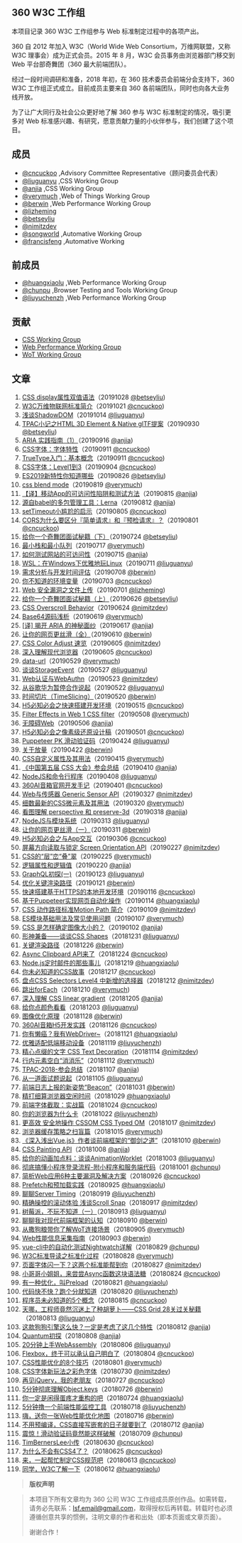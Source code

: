 
## 360 W3C 工作组

本项目记录 360 W3C 工作组参与 Web 标准制定过程中的各项产出。

360 自 2012 年加入 W3C（World Wide Web Consortium，万维网联盟，又称 W3C 理事会）成为正式会员。2015 年 8 月，W3C 会员事务由浏览器部门移交到 Web 平台部奇舞团（360 最大前端团队）。

经过一段时间调研和准备，2018 年初，在 360 技术委员会前端分会支持下，360 W3C 工作组正式成立。目前成员主要来自 360 各前端团队，同时也向各大业务线开放。

为了让广大同行及社会公众更好地了解 360 参与 W3C 标准制定的情况，吸引更多对 Web 标准感兴趣、有研究，愿意贡献力量的小伙伴参与，我们创建了这个项目。
  

## 成员

- [@cncuckoo](https://github.com/cncuckoo) ,Advisory Committee Representative（顾问委员会代表） 
- [@liuguanyu](https://github.com/liuguanyu) ,CSS Working Group 
- [@anjia](https://github.com/anjia) ,CSS Working Group 
- [@verymuch](https://github.com/verymuch) ,Web of Things Working Group 
- [@berwin](https://github.com/Berwin) ,Web Performance Working Group 
- [@lizheming](https://github.com/lizheming) 
- [@betseyliu](https://github.com/betseyliu) 
- [@nimitzdev](https://github.com/NimitzDEV) 
- [@songworld](https://github.com/songworld) ,Automative Working Group 
- [@francisfeng](https://github.com/francisfeng) ,Automative Working


## 前成员

- [@huangxiaolu](https://github.com/huangxiaolu) ,Web Performance Working Group 
- [@chunpu](https://github.com/chunpu) ,Browser Testing and Tools Working Group 
- [@liuyuchenzh](https://github.com/liuyuchenzh) ,Web Performance Working Group


## 贡献

- [CSS Working Group](https://github.com/75team/w3c/blob/master/contributions/CSS_WG.md)
- [Web Performance Working Group](https://github.com/75team/w3c/blob/master/contributions/WebPerf_WG.md)
- [WoT Working Group](https://github.com/75team/w3c/blob/master/contributions/WoT_WG.md)
  


## 文章

1. [CSS display属性双值语法](/articles/20191028_betseyliu_CSS_display属性双值语法.md)（20191028 [@betseyliu](https://github.com/betseyliu))  
1. [W3C万维物联网标准简介](/articles/20191021_cncuckoo_W3C万维物联网标准简介.md)（20191021 [@cncuckoo](https://github.com/cncuckoo))  
1. [浅谈ShadowDOM](/articles/20191014_liuguanyu_浅谈ShadowDOM.md)（20191014 [@liuguanyu](https://github.com/liuguanyu))  
1. [TPAC小记之HTML 3D Element & Native glTF提案](/articles/20190930_betseyliu_TPAC小记之HTML_3D_Element_&_Native_glTF提案.md)（20190930 [@betseyliu](https://github.com/betseyliu))  
1. [ARIA 实践指南（1）](/articles/20190916_anjia_ARIA_实践指南（1）.md)（20190916 [@anjia](https://github.com/anjia))  
1. [CSS字体：字体特性](/articles/20190911_cncuckoo_CSS字体：字体特性.md)（20190911 [@cncuckoo](https://github.com/cncuckoo))  
1. [TrueType入门：基本概念](/articles/20190911_cncuckoo_TrueType入门：基本概念.md)（20190911 [@cncuckoo](https://github.com/cncuckoo))  
1. [CSS字体：Level1到3](/articles/20190904_cncuckoo_CSS字体：Level1到3.md)（20190904 [@cncuckoo](https://github.com/cncuckoo))  
1. [ES2019新特性你知道哪些](/articles/20190826_betseyliu_ES2019新特性你知道哪些.md)（20190826 [@betseyliu](https://github.com/betseyliu))  
1. [css blend mode](/articles/20190819_verymuch_css_blend_mode.md)（20190819 [@verymuch](https://github.com/verymuch))  
1. [【译】移动App的可访问性陷阱和测试方法](/articles/20190815_anjia_【译】移动App的可访问性陷阱和测试方法.md)（20190815 [@anjia](https://github.com/anjia))  
1. [源自babel的多包管理工具：Lerna](/articles/20190812_anjia_源自babel的多包管理工具：Lerna.md)（20190812 [@anjia](https://github.com/anjia))  
1. [setTimeout小尴尬的启示](/articles/20190805_cncuckoo_setTimeout小尴尬的启示.md)（20190805 [@cncuckoo](https://github.com/cncuckoo))  
1. [CORS为什么要区分『简单请求』和『预检请求』？](/articles/20190801_cncuckoo_CORS为什么要区分『简单请求』和『预检请求』？.md)（20190801 [@cncuckoo](https://github.com/cncuckoo))  
1. [给你一个奇舞团面试秘籍（下）](/articles/20190724_betseyliu_给你一个奇舞团面试秘籍（下）.md)（20190724 [@betseyliu](https://github.com/betseyliu))  
1. [最小栈和最小队列](/articles/20190717_verymuch_最小栈和最小队列.md)（20190717 [@verymuch](https://github.com/verymuch))  
1. [如何测试网站的可访问性](/articles/20190715_anjia_如何测试网站的可访问性.md)（20190715 [@anjia](https://github.com/anjia))  
1. [WSL：在Windows下优雅地玩Linux](/articles/20190711_liuguanyu_WSL：在Windows下优雅地玩Linux.md)（20190711 [@liuguanyu](https://github.com/liuguanyu))  
1. [需求分析与开发时间评估](/articles/20190708_berwin_需求分析与开发时间评估.md)（20190708 [@berwin](https://github.com/Berwin))  
1. [你不知道的环境变量](/articles/20190703_cncuckoo_你不知道的环境变量.md)（20190703 [@cncuckoo](https://github.com/cncuckoo))  
1. [Web 安全漏洞之文件上传](/articles/20190701_lizheming_Web_安全漏洞之文件上传.md)（20190701 [@lizheming](https://github.com/lizheming))  
1. [给你一个奇舞团面试秘籍（上）](/articles/20190626_betseyliu_给你一个奇舞团面试秘籍（上）.md)（20190626 [@betseyliu](https://github.com/betseyliu))  
1. [CSS Overscroll Behavior](/articles/20190624_NimitzDEV_CSS_Overscroll_Behavior.md)（20190624 [@nimitzdev](https://github.com/NimitzDEV))  
1. [Base64源码浅析](/articles/20190619_verymuch_Base64源码浅析.md)（20190619 [@verymuch](https://github.com/verymuch))  
1. [[译] 揭开 ARIA 的神秘面纱](/articles/20190617_anjia_[译]_揭开_ARIA_的神秘面纱.md)（20190617 [@anjia](https://github.com/anjia))  
1. [让你的网页更丝滑（全）](/articles/20190610_berwin_让你的网页更丝滑（全）.md)（20190610 [@berwin](https://github.com/Berwin))  
1. [CSS Color Adjust 速览](/articles/20190605_NimitzDEV_CSS_Color_Adjust_速览.md)（20190605 [@nimitzdev](https://github.com/NimitzDEV))  
1. [深入理解现代浏览器](/articles/20190605_cncuckoo_深入理解现代浏览器.md)（20190605 [@cncuckoo](https://github.com/cncuckoo))  
1. [data-url](/articles/20190529_verymuch_data-url.md)（20190529 [@verymuch](https://github.com/verymuch))  
1. [谈谈StorageEvent](/articles/20190527_liuguanyu_谈谈StorageEvent.md)（20190527 [@liuguanyu](https://github.com/liuguanyu))  
1. [Web认证与WebAuthn](/articles/20190523_NimitzDEV_Web认证与WebAuthn.md)（20190523 [@nimitzdev](https://github.com/NimitzDEV))  
1. [从谷歌华为暂停合作说起](/articles/20190522_liuguanyu_从谷歌华为暂停合作说起.md)（20190522 [@liuguanyu](https://github.com/liuguanyu))  
1. [时间切片（TimeSlicing）](/articles/20190520_Berwin_时间切片（TimeSlicing）.md)（20190520 [@berwin](https://github.com/Berwin))  
1. [H5必知必会之快速搭建开发环境](/articles/20190515_cncuckoo_H5必知必会之快速搭建开发环境.md)（20190515 [@cncuckoo](https://github.com/cncuckoo))  
1. [Filter Effects in Web 1 CSS filter](/articles/20190508_verymuch_Filter_Effects_in_Web_1_CSS_filter.md)（20190508 [@verymuch](https://github.com/verymuch))  
1. [无障碍Web](/articles/20190506_anjia_无障碍Web.md)（20190506 [@anjia](https://github.com/anjia))  
1. [H5必知必会之像素级还原设计稿](/articles/20190501_cncuckoo_H5必知必会之像素级还原设计稿.md)（20190501 [@cncuckoo](https://github.com/cncuckoo))  
1. [Puppeteer PK 滑动验证码](/articles/20190424_liuguanyu_Puppeteer_PK_滑动验证码.md)（20190424 [@liuguanyu](https://github.com/liuguanyu))  
1. [关于放量](/articles/20190422_berwin_关于放量.md)（20190422 [@berwin](https://github.com/Berwin))  
1. [CSS自定义属性及其用法](/articles/20190415_verymuch_CSS自定义属性及其用法.md)（20190415 [@verymuch](https://github.com/verymuch))  
1. [《中国第五届 CSS 大会》参会总结](/articles/20190410_anjia_《中国第五届_CSS_大会》参会总结.md)（20190410 [@anjia](https://github.com/anjia))  
1. [NodeJS和命令行程序](/articles/20190408_liuguanyu_NodeJS和命令行程序.md)（20190408 [@liuguanyu](https://github.com/liuguanyu))  
1. [360AI音箱官网开发手记](/articles/20190401_cncuckoo_360AI音箱官网开发手记.md)（20190401 [@cncuckoo](https://github.com/cncuckoo))  
1. [Web与传感器 Generic Sensor API](/articles/20190327_NimitzDEV_Web与传感器_Generic_Sensor_API.md)（20190327 [@nimitzdev](https://github.com/NimitzDEV))  
1. [细数最新的CSS微元素及其用法](/articles/20190320_verymuch_细数最新的CSS微元素及其用法.md)（20190320 [@verymuch](https://github.com/verymuch))  
1. [看图理解 perspective 和 preserve-3d](/articles/20190318_anjia_看图理解_perspective_和_preserve-3d.md)（20190318 [@anjia](https://github.com/anjia))  
1. [NodeJS与模块系统](/articles/20190313_liuguanyu_NodeJS与模块系统.md)（20190313 [@liuguanyu](https://github.com/liuguanyu))  
1. [让你的网页更丝滑（一）](/articles/20190311_berwin_让你的网页更丝滑（一）.md)（20190311 [@berwin](https://github.com/Berwin))  
1. [H5必知必会之与App交互](/articles/20190306_cncuckoo_H5必知必会之与App交互.md)（20190306 [@cncuckoo](https://github.com/cncuckoo))  
1. [屏幕方向读取与锁定 Screen Orientation API](/articles/20190227_nimitzdev_屏幕方向读取与锁定_Screen_Orientation_API.md)（20190227 [@nimitzdev](https://github.com/NimitzDEV))  
1. [CSS的“层”峦“叠”翠](/articles/20190225_verymuch_CSS的“层”峦“叠”翠.md)（20190225 [@verymuch](https://github.com/verymuch))  
1. [逻辑属性和逻辑值](/articles/20190220_anjia_逻辑属性和逻辑值.md)（20190220 [@anjia](https://github.com/anjia))  
1. [GraphQL初探(一)](/articles/20190123_liuguanyu_GraphQL初探(一).md)（20190123 [@liuguanyu](https://github.com/liuguanyu))  
1. [优化关键渲染路径](/articles/20190121_berwin_优化关键渲染路径.md)（20190121 [@berwin](https://github.com/Berwin))  
1. [快速搭建基于HTTPS的本地开发环境](/articles/20190116_cncuckoo_快速搭建基于HTTPS的本地开发环境.md)（20190116 [@cncuckoo](https://github.com/cncuckoo))  
1. [基于Puppeteer实现网页自动化操作](/articles/20190114_huangxiaolu_基于Puppeteer实现网页自动化操作.md)（20190114 [@huangxiaolu](https://github.com/huangxiaolu))  
1. [CSS 动作路径标准Motion Path 简介](/articles/20190109_nimitzdev_CSS_动作路径标准Motion_Path_简介.md)（20190109 [@nimitzdev](https://github.com/NimitzDEV))  
1. [ES模块基础用法及常见使用问题](/articles/20190107_verymuch_ES模块基础用法及常见使用问题.md)（20190107 [@verymuch](https://github.com/verymuch))  
1. [CSS 是怎样确定图像大小的？](/articles/20190102_anjia_CSS_是怎样确定图像大小的？.md)（20190102 [@anjia](https://github.com/anjia))  
1. [形神兼备——谈谈CSS Shapes](/articles/20181231_liuguanyu_形神兼备——谈谈CSS_Shapes.md)（20181231 [@liuguanyu](https://github.com/liuguanyu))  
1. [关键渲染路径](/articles/20181226_berwin_关键渲染路径.md)（20181226 [@berwin](https://github.com/Berwin))  
1. [Async Clipboard API来了](/articles/20181224_cncuckoo_Async_Clipboard_API来了.md)（20181224 [@cncuckoo](https://github.com/cncuckoo))  
1. [Node.js定时邮件的那些事儿](/articles/20181219_huangxiaolu_Node.js定时邮件的那些事儿.md)（20181219 [@huangxiaolu](https://github.com/huangxiaolu))  
1. [你未必知道的CSS故事](/articles/20181217_cncuckoo_你未必知道的CSS故事.md)（20181217 [@cncuckoo](https://github.com/cncuckoo))  
1. [盘点CSS Selectors Level4 中新增的选择器](/articles/20181212_nimitzdev_盘点CSS_Selectors_Level4_中新增的选择器.md)（20181212 [@nimitzdev](https://github.com/NimitzDEV))  
1. [跳出forEach](/articles/20181210_verymuch_跳出forEach.md)（20181210 [@verymuch](https://github.com/verymuch))  
1. [深入理解 CSS linear gradient](/articles/20181205_anjia_深入理解_CSS_linear_gradient.md)（20181205 [@anjia](https://github.com/anjia))  
1. [给你点颜色看看](/articles/20181203_liuguanyu_给你点颜色看看.md)（20181203 [@liuguanyu](https://github.com/liuguanyu))  
1. [图像优化原理](/articles/20181128_berwin_图像优化原理.md)（20181128 [@berwin](https://github.com/Berwin))  
1. [360AI音箱H5开发实践](/articles/20181126_cncuckoo_360AI音箱H5开发实践.md)（20181126 [@cncuckoo](https://github.com/cncuckoo))  
1. [你有懒癌？我有WebDriver~](/articles/20181121_huangxiaolu_你有懒癌？我有WebDriver~.md)（20181121 [@huangxiaolu](https://github.com/huangxiaolu))  
1. [优雅适配低端移动设备](/articles/20181119_liuyuchenzh_优雅适配低端移动设备.md)（20181119 [@liuyuchenzh](https://github.com/liuyuchenzh))  
1. [精心点缀的文字 CSS Text Decoration](/articles/20181114_nimitzdev_精心点缀的文字_CSS_Text_Decoration.md)（20181114 [@nimitzdev](https://github.com/NimitzDEV))  
1. [行内元素空白“消消乐”](/articles/20181112_verymuch_行内元素空白“消消乐”.md)（20181112 [@verymuch](https://github.com/verymuch))  
1. [TPAC-2018-参会总结](/articles/20181107_anjia_TPAC-2018-参会总结.md)（20181107 [@anjia](https://github.com/anjia))  
1. [从一道面试题说起](/articles/20181105_liuguanyu_从一道面试题说起.md)（20181105 [@liuguanyu](https://github.com/liuguanyu))  
1. [前端日志上报的新姿势“Beacon”](/articles/20181031_Berwin_前端日志上报的新姿势“Beacon”.md)（20181031 [@berwin](https://github.com/Berwin))  
1. [精打细算浏览器空闲时间](/articles/20181029_huangxiaolu_精打细算浏览器空闲时间.md)（20181029 [@huangxiaolu](https://github.com/huangxiaolu))  
1. [前端字体截取：实战篇](/articles/20181024_cncuckoo_前端字体截取：实战篇.md)（20181024 [@cncuckoo](https://github.com/cncuckoo))  
1. [你的浏览器为什么卡](/articles/20181022_liuyuchenzh_你的浏览器为什么卡.md)（20181022 [@liuyuchenzh](https://github.com/liuyuchenzh))  
1. [更高效 安全地操作 CSSOM CSS Typed OM](/articles/20181017_nimitzdev_更高效_安全地操作_CSSOM_CSS_Typed_OM.md)（20181017 [@nimitzdev](https://github.com/NimitzDEV))  
1. [浏览器缓存策略之扫盲篇](/articles/20181015_verymuch_浏览器缓存策略之扫盲篇.md)（20181015 [@verymuch](https://github.com/verymuch))  
1. [《深入浅出Vue.js》作者谈前端框架的“御剑之道”](/articles/20181010_berwin_《深入浅出Vue.js》作者谈前端框架的“御剑之道”.md)（20181010 [@berwin](https://github.com/Berwin))  
1. [CSS Painting API](/articles/20181008_anjia_CSS_Painting_API.md)（20181008 [@anjia](https://github.com/anjia))  
1. [给你的动画加点料：谈谈AnimationWorklet](/articles/20181003_liuguanyu_给你的动画加点料：谈谈AnimationWorklet.md)（20181003 [@liuguanyu](https://github.com/liuguanyu))  
1. [彻底搞懂小程序登录流程-附小程序和服务端代码](/articles/20181001_chunpu_彻底搞懂小程序登录流程-附小程序和服务端代码.md)（20181001 [@chunpu](https://github.com/chunpu))  
1. [简析Web应用6种主要漏洞及解决方案](/articles/20180926_cncuckoo_简析Web应用6种主要漏洞及解决方案.md)（20180926 [@cncuckoo](https://github.com/cncuckoo))  
1. [Prefetch和预加载实践](/articles/20180925_huangxiaolu_Prefetch和预加载实践.md)（20180925 [@huangxiaolu](https://github.com/huangxiaolu))  
1. [聊聊Server Timing](/articles/20180919_liuyuchenzh_聊聊Server_Timing.md)（20180919 [@liuyuchenzh](https://github.com/liuyuchenzh))  
1. [精确操控的滚动体验 浅谈Scroll Snap](/articles/20180917_nimitzdev_精确操控的滚动体验_浅谈Scroll_Snap.md)（20180917 [@nimitzdev](https://github.com/NimitzDEV))  
1. [树莓派，不玩不知道（一）](/articles/20180913_liuguanyu_树莓派，不玩不知道（一）.md)（20180913 [@liuguanyu](https://github.com/liuguanyu))  
1. [聊聊我对现代前端框架的认知](/articles/20180910_Berwin_聊聊我对现代前端框架的认知.md)（20180910 [@berwin](https://github.com/Berwin))  
1. [从撒狗粮带你了解WoT连接场景](/articles/20180905-verymuch_从撒狗粮带你了解WoT连接场景.md)（20180905 [@verymuch](https://github.com/verymuch))  
1. [Web性能信息采集指南](/articles/20180903_Berwin_Web性能信息采集指南.md)（20180903 [@berwin](https://github.com/Berwin))  
1. [vue-cli中的自动化测试Nightwatch详解](/articles/20180829_chunpu_vue-cli中的自动化测试Nightwatch详解.md)（20180829 [@chunpu](https://github.com/chunpu))  
1. [W3C标准导读之标准化过程](/articles/20180828_verymuch_W3C标准导读之标准化过程.md)（20180828 [@verymuch](https://github.com/verymuch))  
1. [页面字体闪一下？这两个标准能帮到你](/articles/20180827_nimitzdev_页面字体闪一下？这两个标准能帮到你.md)（20180827 [@nimitzdev](https://github.com/NimitzDEV))  
1. [小哥哥小姐姐，来尝尝Async函数这块语法糖](/articles/20180824_cncuckoo_小哥哥小姐姐，来尝尝Async函数这块语法糖.md)（20180824 [@cncuckoo](https://github.com/cncuckoo))  
1. [有一种优化，叫Preload](/articles/20180821_huangxiaolu_有一种优化，叫Preload.md)（20180821 [@huangxiaolu](https://github.com/huangxiaolu))  
1. [代码快不快？跑个分就知道](/articles/20180820_liuyuchenzh_代码快不快？跑个分就知道.md)（20180820 [@liuyuchenzh](https://github.com/liuyuchenzh))  
1. [程序员未必知道的5个概念](/articles/20180815_cncuckoo_程序员未必知道的5个概念.md)（20180815 [@cncuckoo](https://github.com/cncuckoo))  
1. [天哪，工程师竟然沉迷上了种胡萝卜——CSS Grid 28关过关秘籍](/articles/20180813_liuguanyu_天哪，工程师竟然沉迷上了种胡萝卜——CSS_Grid_28关过关秘籍.md)（20180813 [@liuguanyu](https://github.com/liuguanyu))  
1. [这款狗狗引擎这么快？一定是考虑了这几个特性](/articles/20180812_anjia_这款狗狗引擎这么快？一定是考虑了这几个特性.md)（20180812 [@anjia](https://github.com/anjia))  
1. [Quantum初探](/articles/20180808_anjia_Quantum初探.md)（20180808 [@anjia](https://github.com/anjia))  
1. [20分钟上手WebAssembly](/articles/20180806_liuguanyu_20分钟上手WebAssembly.md)（20180806 [@liuguanyu](https://github.com/liuguanyu))  
1. [Flexbox，终于可以承认自己明白了](/articles/20180804_cncuckoo_Flexbox，终于可以承认自己明白了.md)（20180804 [@cncuckoo](https://github.com/cncuckoo))  
1. [CSS性能优化的8个技巧](/articles/20180801_verymuch_CSS性能优化的8个技巧.md)（20180801 [@verymuch](https://github.com/verymuch))  
1. [CSS字体新玩法之彩色字体](/articles/20180730_nimitzdev_CSS字体新玩法之彩色字体.md)（20180730 [@nimitzdev](https://github.com/NimitzDEV))  
1. [再见jQuery，我的老朋友](/articles/20180727_cncuckoo_再见jQuery，我的老朋友.md)（20180727 [@cncuckoo](https://github.com/cncuckoo))  
1. [5分钟彻底理解Object.keys](/articles/20180726_Berwin_5分钟彻底理解Object.keys.md)（20180726 [@berwin](https://github.com/Berwin))  
1. [你一定是闲得蛋疼才重构的吧](/articles/20180724_huangxiaolu_你一定是闲得蛋疼才重构的吧.md)（20180724 [@huangxiaolu](https://github.com/huangxiaolu))  
1. [5分钟撸一个前端性能监控工具](/articles/20180718_liuyuchenzh_5分钟撸一个前端性能监控工具.md)（20180718 [@liuyuchenzh](https://github.com/liuyuchenzh))  
1. [嗨，送你一张Web性能优化地图](/articles/20180716_Berwin_嗨，送你一张Web性能优化地图.md)（20180716 [@berwin](https://github.com/Berwin))  
1. [不用预编译，CSS直接写嵌套的日子就要到了](/articles/20180712_anjia_不用预编译，CSS直接写嵌套的日子就要到了.md)（20180712 [@anjia](https://github.com/anjia))  
1. [震惊！滑动验证码竟然能这样破解](/articles/20180709_chunpu_震惊！滑动验证码竟然能这样破解.md)（20180709 [@chunpu](https://github.com/chunpu))  
1. [TimBernersLee小传](/articles/20180630_cncuckoo_TimBernersLee小传.md)（20180630 [@cncuckoo](https://github.com/cncuckoo))  
1. [为什么不会有CSS4了？](/articles/20180625_cncuckoo_为什么不会有CSS4了？.md)（20180625 [@cncuckoo](https://github.com/cncuckoo))  
1. [来，一起帮忙制定CSS规范吧](/articles/20180613_cncuckoo_来，一起帮忙制定CSS规范吧.md)（20180613 [@cncuckoo](https://github.com/cncuckoo))  
1. [同学，W3C了解一下](/articles/20180612_huangxiaolu_同学，W3C了解一下.md)（20180612 [@huangxiaolu](https://github.com/huangxiaolu)) 


> **版权声明**

>
> 本项目下所有文章均为 360 公司 W3C 工作组成员原创作品。如需转载，请务必先联系：lsf.email@gmail.com，取得授权后再转载。转载时也必须遵循创意共享的惯例，注明文章的作者和出处（即本页面或文章页面）。
>
> 谢谢合作！
  
  